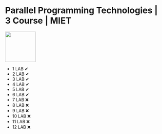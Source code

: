 # Parallel Programming Technologies | 3 Course | MIET
<img src="https://img.shields.io/badge/C%2B%2B-00599C?style=for-the-badge&logo=c%2B%2B&logoColor=white" width="100"/>

- 1 LAB &#10004;
- 2 LAB &#10004;
- 3 LAB &#10004;
- 4 LAB &#10004;
- 5 LAB &#10004;
- 6 LAB &#10004;
- 7 LAB :x:
- 8 LAB :x:
- 9 LAB :x:
- 10 LAB :x:
- 11 LAB :x:
- 12 LAB :x:
